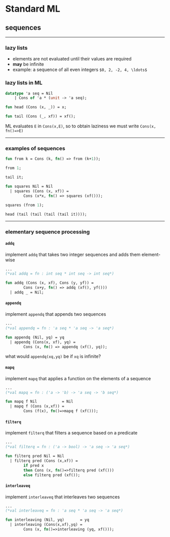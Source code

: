 # Standard ML

## sequences

---

### lazy lists

* elements are not evaluated until their values are required
* **may** be infinite
* example: a sequence of all even integers `$0, 2, -2, 4, \ldots$`

<!--vert-->

### lazy lists in ML

```sml
datatype 'a seq = Nil
    | Cons of 'a * (unit -> 'a seq);

fun head (Cons (x, _)) = x;

fun tail (Cons (_, xf)) = xf();
```
<!-- .element: data-thebe-executable-sml data-language="text/x-ocaml" -->

ML evaluates `E` in `Cons(x,E)`, so to obtain laziness we must write `Cons(x, fn()=>E)`

---

### examples of sequences

```sml
fun from k = Cons (k, fn() => from (k+1));

from 1;
```
<!-- .element: data-thebe-executable-sml data-language="text/x-ocaml" -->

```sml
tail it;
```
<!-- .element: data-thebe-executable-sml data-language="text/x-ocaml" -->

<!--vert-->

```sml
fun squares Nil = Nil
  | squares (Cons (x, xf)) =
        Cons (x*x, fn() => squares (xf()));
```
<!-- .element: data-thebe-executable-sml data-language="text/x-ocaml" -->

```sml
squares (from 1);
```
<!-- .element: data-thebe-executable-sml data-language="text/x-ocaml" -->

```sml
head (tail (tail (tail (tail it))));
```
<!-- .element: data-thebe-executable-sml data-language="text/x-ocaml" -->

---

### elementary sequence processing

<!--vert-->

#### `addq`

implement `addq` that takes two integer sequences and adds them element-wise

```sml
...
(*val addq = fn : int seq * int seq -> int seq*)
```
<!-- .element: data-thebe-executable-sml data-language="text/x-ocaml" -->

<!--vert-->

```sml
fun addq (Cons (x, xf), Cons (y, yf)) =
        Cons (x+y, fn() => addq (xf(), yf()))
  | addq _ = Nil;
```
<!-- .element: data-thebe-executable-sml data-language="text/x-ocaml" -->

<!--vert-->

#### `appendq`

implement `appendq` that appends two sequences

```sml
...
(*val appendq = fn : 'a seq * 'a seq -> 'a seq*)
```
<!-- .element: data-thebe-executable-sml data-language="text/x-ocaml" -->

<!--vert-->

```sml
fun appendq (Nil, yq) = yq
  | appendq (Cons(x, xf), yq) =
        Cons (x, fn() => appendq (xf(), yq));
```
<!-- .element: data-thebe-executable-sml data-language="text/x-ocaml" -->

what would `appendq(xq,yq)` be if `xq` is infinite?

<!--vert-->

#### `mapq`

implement `mapq` that applies a function on the elements of a sequence

```sml
...
(*val mapq = fn : ('a -> 'b) -> 'a seq -> 'b seq*)
```
<!-- .element: data-thebe-executable-sml data-language="text/x-ocaml" -->

<!--vert-->

```sml
fun mapq f Nil           = Nil
  | mapq f (Cons (x,xf)) =
        Cons (f(x), fn()=>mapq f (xf()));
```
<!-- .element: data-thebe-executable-sml data-language="text/x-ocaml" -->

<!--vert-->

#### `filterq`

implement `filterq` that filters a sequence based on a predicate

```sml
...
(*val filterq = fn : ('a -> bool) -> 'a seq -> 'a seq*)
```
<!-- .element: data-thebe-executable-sml data-language="text/x-ocaml" -->

<!--vert-->

```sml
fun filterq pred Nil = Nil
  | filterq pred (Cons (x,xf)) =
        if pred x
        then Cons (x, fn()=>filterq pred (xf()))
        else filterq pred (xf());
```
<!-- .element: data-thebe-executable-sml data-language="text/x-ocaml" -->

<!--vert-->

#### `interleaveq`

implement `interleaveq` that interleaves two sequences

```sml
...
(*val interleaveq = fn : 'a seq * 'a seq -> 'a seq*)
```
<!-- .element: data-thebe-executable-sml data-language="text/x-ocaml" -->

<!--vert-->

```sml
fun interleaving (Nil, yq)       = yq
  | interleaving (Cons(x,xf),yq) =
        Cons (x, fn()=>interleaving (yq, xf()));
```
<!-- .element: data-thebe-executable-sml data-language="text/x-ocaml" -->
